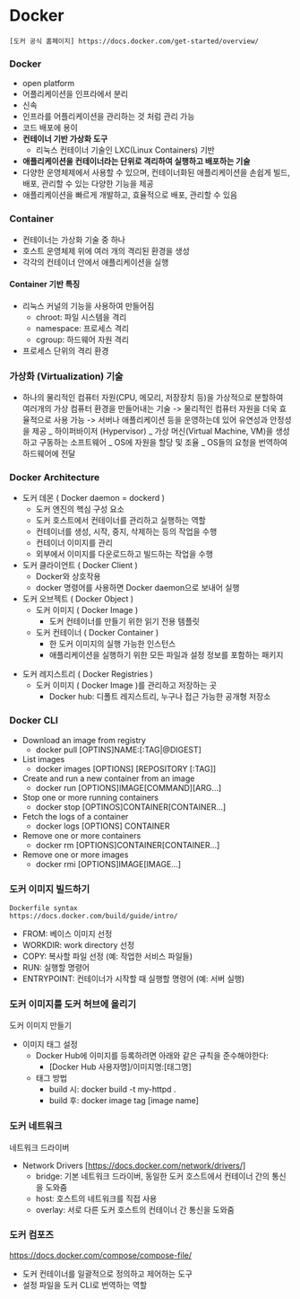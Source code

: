 # Docker

    [도커 공식 홈페이지] https://docs.docker.com/get-started/overview/

### Docker

- open platform
- 어플리케이션을 인프라에서 분리
- 신속
- 인프라를 어플리케이션을 관리하는 것 처럼 관리 가능
- 코드 배포에 용이
- **컨테이너 기반 가상화 도구**
  - 리눅스 컨테이너 기술인 LXC(Linux Containers) 기반
- **애플리케이션을 컨테이너라는 단위로 격리하여 실행하고 배포하는 기술**
- 다양한 운영체제에서 사용할 수 있으며, 컨테이너화된 애플리케이션을 손쉽게 빌드, 배포, 관리할 수 있는 다양한 기능을 제공
- 애플리케이션을 빠르게 개발하고, 효율적으로 배포, 관리할 수 있음

### Container

- 컨테이너는 가상화 기술 중 하나
- 호스트 운영체제 위에 여러 개의 격리된 환경을 생성
- 각각의 컨테이너 안에서 애플리케이션을 실행

#### Container 기반 특징

- 리눅스 커널의 기능을 사용하여 만들어짐
  - chroot: 파일 시스템을 격리
  - namespace: 프로세스 격리
  - cgroup: 하드웨어 자원 격리
- 프로세스 단위의 격리 환경

### 가상화 (Virtualization) 기술

- 하나의 물리적인 컴퓨터 자원(CPU, 메모리, 저장장치 등)을 가상적으로 분할하여 여러개의 가상 컴퓨터 환경을 만들어내는 기술
  -> 물리적인 컴퓨터 자원을 더욱 효율적으로 사용 가능
  -> 서버나 애플리케이션 등을 운영하는데 있어 유연성과 안정성을 제공
  _ 하이퍼바이저 (Hypervisor)
  _ 가상 머신(Virtual Machine, VM)을 생성하고 구동하는 소프트웨어
  _ OS에 자원을 할당 및 조율
  _ OS들의 요청을 번역하여 하드웨어에 전달

### Docker Architecture

- 도커 데몬 ( Docker daemon = dockerd )
  - 도커 엔진의 핵심 구성 요소
  - 도커 호스트에서 컨테이너를 관리하고 실행하는 역할
  - 컨테이너를 생성, 시작, 중지, 삭제하는 등의 작업을 수행
  - 컨테이너 이미지를 관리
  - 외부에서 이미지를 다운로드하고 빌드하는 작업을 수행
- 도커 클라이언트 ( Docker Client )
  - Docker와 상호작용
  - docker 명령어를 사용하면 Docker daemon으로 보내어 실행
- 도커 오브젝트 ( Docker Object )
  - 도커 이미지 ( Docker Image )
    - 도커 컨테이너를 만들기 위한 읽기 전용 템플릿
  - 도커 컨테이너 ( Docker Container )
    - 한 도커 이미지의 실행 가능한 인스턴스
    - 애플리케이션을 실행하기 위한 모든 파일과 설정 정보를 포함하는 패키지

* 도커 레지스트리 ( Docker Registries )
  - 도커 이미지 ( Docker Image )를 관리하고 저장하는 곳
    - Docker hub: 디폴트 레지스트리, 누구나 접근 가능한 공개형 저장소

### Docker CLI

- Download an image from registry
  - docker pull [OPTINS]NAME:[:TAG|@DIGEST]
- List images
  - docker images [OPTIONS] [REPOSITORY [:TAG]]
- Create and run a new container from an image
  - docker run [OPTIONS]IMAGE[COMMAND][ARG...]
- Stop one or more running containers
  - docker stop [OPTINOS]CONTAINER[CONTAINER...]
- Fetch the logs of a container
  - docker logs [OPTIONS] CONTAINER
- Remove one or more containers
  - docker rm [OPTIONS]CONTAINER[CONTAINER...]
- Remove one or more images
  - docker rmi [OPTIONS]IMAGE[IMAGE...]

### 도커 이미지 빌드하기

    Dockerfile syntax
    https://docs.docker.com/build/guide/intro/

- FROM: 베이스 이미지 선정
- WORKDIR: work directory 선정
- COPY: 복사할 파일 선정 (예: 작업한 서비스 파일들)
- RUN: 실행할 명령어
- ENTRYPOINT: 컨테이너가 시작할 때 실행할 명령어 (예: 서버 실행)

### 도커 이미지를 도커 허브에 올리기

도커 이미지 만들기

- 이미지 태그 설정
  - Docker Hub에 이미지를 등록하려면 아래와 같은 규칙을 준수해야한다:
    - [Docker Hub 사용자명]/이미지명:[태그명]
  - 태그 방법
    - build 시: docker build -t my-httpd .
    - build 후: docker image tag [image name]

### 도커 네트워크

네트워크 드라이버

- Network Drivers [https://docs.docker.com/network/drivers/]
  - bridge: 기본 네트워크 드라이버, 동일한 도커 호스트에서 컨테이너 간의 통신을 도와줌
  - host: 호스트의 네트워크를 직접 사용
  - overlay: 서로 다른 도커 호스트의 컨테이너 간 통신을 도와줌

### 도커 컴포즈

https://docs.docker.com/compose/compose-file/

- 도커 컨테이너를 일괄적으로 정의하고 제어하는 도구
- 설정 파일을 도커 CLI로 번역하는 역할
